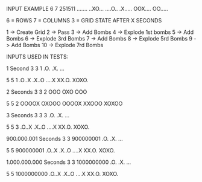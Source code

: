 INPUT EXAMPLE
6 7 251511
.......
..XO...
....O..
.X.....
OOX....
OO.....

6 = ROWS
7 = COLUMNS
3 = GRID STATE AFTER X SECONDS

1 -> Create Grid
2 -> Pass
3 -> Add Bombs
4 -> Explode 1st bombs
5 -> Add Bombs
6 -> Explode 3rd Bombs
7 -> Add Bombs
8 -> Explode 5rd Bombs
9 -> Add Bombs
10 -> Explode 7rd Bombs

INPUTS USED IN TESTS:

1 Second
3 3 1
.O.
.X.
...

5 5 1
.O..X
.X..O
....X
XX.O.
XOXO.

2 Seconds
3 3 2
OOO
OXO
OOO

5 5 2
OOOOX
OXOOO
OOOOX
XXOOO
XOXOO

3 Seconds
3 3 3
.O.
.X.
...

5 5 3
.O..X
.X..O
....X
XX.O.
XOXO.

900.000.001 Seconds
3 3 900000001
.O.
.X.
...

5 5 900000001
.O..X
.X..O
....X
XX.O.
XOXO.

1.000.000.000 Seconds
3 3 1000000000
.O.
.X.
...

5 5 1000000000
.O..X
.X..O
....X
XX.O.
XOXO.